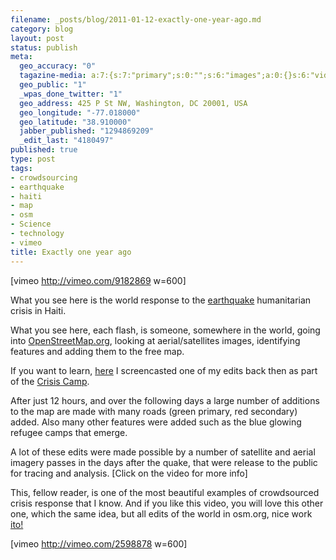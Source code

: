 ```yaml
--- 
filename: _posts/blog/2011-01-12-exactly-one-year-ago.md
category: blog
layout: post
status: publish
meta: 
  geo_accuracy: "0"
  tagazine-media: a:7:{s:7:"primary";s:0:"";s:6:"images";a:0:{}s:6:"videos";a:0:{}s:11:"image_count";s:1:"0";s:6:"author";s:7:"4180497";s:7:"blog_id";s:7:"8438084";s:9:"mod_stamp";s:19:"2011-01-12 02:09:38";}
  geo_public: "1"
  _wpas_done_twitter: "1"
  geo_address: 425 P St NW, Washington, DC 20001, USA
  geo_longitude: "-77.018000"
  geo_latitude: "38.910000"
  jabber_published: "1294869209"
  _edit_last: "4180497"
published: true
type: post
tags: 
- crowdsourcing
- earthquake
- haiti
- map
- osm
- Science
- technology
- vimeo
title: Exactly one year ago
---
```

[vimeo http://vimeo.com/9182869 w=600]

<!--more-->

What you see here is the world response to the <a href="http://en.wikipedia.org/wiki/2010_Haiti_earthquake">earthquake</a> humanitarian crisis in Haiti.

What you see here, each flash, is someone, somewhere in the world, going into <a href="http://www.OpenStreetMap.org">OpenStreetMap.org</a>, looking at aerial/satellites images, identifying features and adding them to the free map.

If you want to learn, <a href="http://screenr.com/KO1">here</a> I screencasted one of my edits back then as part of the <a href="http://wiki.crisiscommons.org/index.php?title=Haiti/2010_Earthquake">Crisis Camp</a>.

After just 12 hours, and over the following days a large number of additions to the map are made with many roads (green primary, red secondary) added.  Also many other features were added such as the blue glowing refugee camps that emerge.

A lot of these edits were made possible by a number of satellite and aerial imagery passes in the days after the quake, that were release to the public for tracing and analysis. [Click on the video for more info]

This, fellow reader, is one of the most beautiful examples of crowdsourced crisis response that I know. And if you like this video, you will love this other one, which the same idea, but all edits of the world in osm.org, nice work <a href="https://itoworld.com">ito!</a>

[vimeo http://vimeo.com/2598878 w=600]
